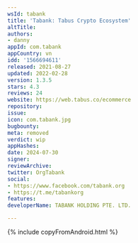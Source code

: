 ```yaml
---
wsId: tabank
title: 'Tabank: Tabus Crypto Ecosystem'
altTitle: 
authors:
- danny
appId: com.tabank
appCountry: vn
idd: '1566694611'
released: 2021-08-27
updated: 2022-02-28
version: 1.3.5
stars: 4.3
reviews: 24
website: https://web.tabus.co/ecommerce
repository: 
issue: 
icon: com.tabank.jpg
bugbounty: 
meta: removed
verdict: wip
appHashes: 
date: 2024-07-30
signer: 
reviewArchive: 
twitter: OrgTabank
social:
- https://www.facebook.com/tabank.org
- https://t.me/tabankorg
features: 
developerName: TABANK HOLDING PTE. LTD.

---
```


{% include copyFromAndroid.html %}
